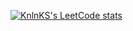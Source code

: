 [![KnlnKS's LeetCode stats](https://leetcode-stats-six.vercel.app/?username=hikicrypto&theme=dark)](https://github.com/KnlnKS/leetcode-stats)

<!--
**arthascursed/arthascursed** is a ✨ _special_ ✨ repository because its `README.md` (this file) appears on your GitHub profile.

Here are some ideas to get you started:

- 🔭 I’m currently working on ...
- 🌱 I’m currently learning ...
- 👯 I’m looking to collaborate on ...
- 🤔 I’m looking for help with ...
- 💬 Ask me about ...
- 📫 How to reach me: ...
- 😄 Pronouns: ...
- ⚡ Fun fact: ...
-->
